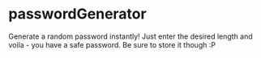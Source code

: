 # passwordGenerator
Generate a random password instantly! Just enter the desired length and voila - you have a safe password. Be sure to store it though :P
